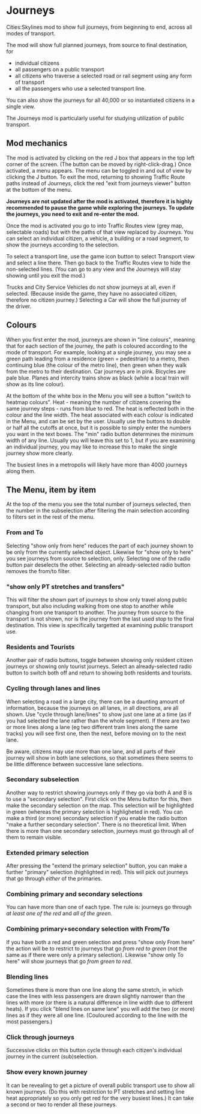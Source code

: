 # Journeys

Cities:Skylines mod to show full journeys, from beginning to end, across all modes of transport.

The mod will show full planned journeys, from source to final destination, for 
- individual citizens
- all passengers on a public transport
- all citizens who traverse a selected road or rail segment using any form of transport
- all the passengers who use a selected transport line.

You can also show the journeys for all 40,000 or so instantiated citizens in a single view.

The Journeys mod is particularly useful for studying utilization of public transport.

## Mod mechanics
The mod is activated by clicking on the red J box that appears in the top left corner of the screen. (The button can
be moved by right-click-drag.) Once activated, a menu appears.  The menu can be toggled in and out of view by clicking
the J button.  To exit the mod, returning to showing Traffic Route paths instead of Journeys, click the red "exit
from journeys viewer" button at the bottom of the menu.

**Journeys are not updated after the mod is activated, therefore it is highly recommended to pause the game while exploring
the journeys. To update the journeys, you need to exit and re-enter the mod.**

Once the mod is activated you go to into Traffic Routes view (grey map, selectable roads) but with the paths of that
view replaced by Journeys.  You can select an individual citizen, a vehicle, a building or a road segment, to show the
journeys according to the selection.

To select a transport line, use the game icon button to select Transport view and select a line there.  Then go back to
the Traffic Routes view to hide the non-selected lines.  (You can go to any view and the Journeys will stay showing until
you exit the mod.)

Trucks and City Service Vehicles do not show journeys at all, even if selected. (Because inside the game, they have no
associated citizen, therefore no citizen journey.)  Selecting a Car will show the full journey of the driver.


## Colours
When you first enter the mod, journeys are shown in "line colours", meaning that for each section of the journey, the path
is coloured according to the mode of transport.  For example, looking at a single journey, you may see a green path leading
from a residence (green = pedestrian) to a metro, then continuing blue (the colour of the metro line), then green when they
walk from the metro to their destination.  Car journeys are in pink.  Bicycles are pale blue. Planes and intercity trains
show as black (while a local train will show as its line colour).

At the bottom of the white box in the Menu you will see a button "switch to heatmap colours".  Heat - meaning the number of
citizens covering the same journey steps - runs from blue to red.  The heat is reflected both in the colour and the line
width.  The heat associated with each colour is indicated in the Menu, and can be set by the user.  Usually use the buttons
to double or half all the cutoffs at once, but it is possible to simply enter the numbers you want in the text boxes.  The
"min" radio button determines the minimum width of any line.  Usually you will leave this set to 1, but if you are
examining an individual journey, you may like to increase this to make the single journey show more clearly.

The busiest lines in a metropolis will likely have more than 4000 journeys along them.

## The Menu, item by item
At the top of the menu you see the total number of journeys selected, then the number in the subselection after filtering
the main selection according to filters set in the rest of the menu.

### From and To
Selecting "show only from here" reduces the part of each journey shown to be only from the currently selected object. Likewise
for "show only to here" you see journeys from source to selection, only.  Selecting one of the radio button pair deselects
the other.  Selecting an already-selected radio button removes the from/to filter.

### "show only PT stretches and transfers"
This will filter the shown part of journeys to show only travel along public transport, but also including walking from one stop to
another while changing from one transport to another.  The journey from source to the transport is not shown, nor is the journey
from the last used stop to the final destination.  This view is specifically targetted at examining public transport use.

### Residents and Tourists
Another pair of radio buttons, toggle between showing only resident citizen journeys or showing only tourist journeys. Select an
already-selected radio button to switch both off and return to showing both residents and tourists.

### Cycling through lanes and lines
When selecting a road in a large city, there can be a daunting amount of information, because the journeys on all lanes, in all
directions, are all shown.  Use "cycle through lane/lines" to show just one lane at a time (as if you had selected the lane
rather than the whole segment).  If there are two or more lines along a lane (eg two different tram lines along the same tracks)
you will see first one, then the next, before moving on to the next lane.

Be aware, citizens may use more than one lane, and all parts of their journey will show in both lane selections, so
that sometimes there seems to be little difference between successive lane selections.

### Secondary subselection
Another way to restrict showing journeys only if they go via both A and B is to use a "secondary selection".  First click on the
Menu button for this, then make the secondary selection on the map.  This selection will be highlighted in green (whereas the primary
selection is highligheted in red).  You can make a third (or more) secondary selection if you enable the radio button "make a
further secondary selection". There is no theoretical limit.  When there is more than one secondary selection, journeys must go
through all of them to remain visible.

### Extended primary selection
After pressing the "extend the primary selection" button, you can make a further "primary" selection (highlighted in red).  This will
pick out journeys that go through *either* of the primaries.

### Combining primary and secondary selections
You can have more than one of each type.  The rule is: journeys go through *at least one of the red* and *all of the green*.

### Combining primary+secondary selection with From/To
If you have both a red and green selection and press "show only From here" the action will be to restrict to journeys that go *from
red to green* (not the same as if there were only a primary selection).  Likewise "show only To here" will show journeys that go
*from green to red*.

### Blending lines
Sometimes there is more than one line along the same stretch, in which case the lines with less passengers are drawn slightly
narrower than the lines with more (or there is a natural difference in line width due to different heats).  If you click "blend lines
on same lane" you will add the two (or more) lines as if they were all one line.  (Couloured according to the line with the
most passengers.)

### Click through journeys
Successive clicks on this button cycle through each citizen's individual journey in the current (sub)selection.

### Show every known journey
It can be revealing to get a picture of overall public transport use to show all known journeys.  (Do this with restriction to PT stretches
and setting line heat appropriately so you only get red for the very busiest lines.) It can take a second or two to render all
these journeys.



